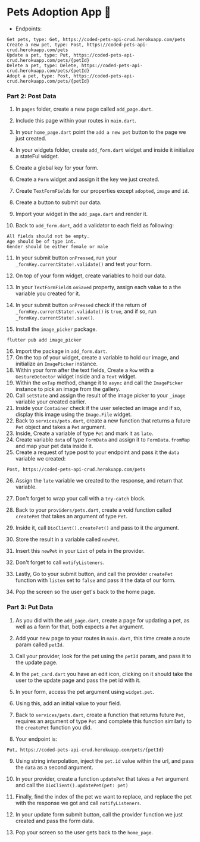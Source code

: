 # Pets Adoption App 🦄

- Endpoints:

```
Get pets, type: Get, https://coded-pets-api-crud.herokuapp.com/pets
Create a new pet, type: Post, https://coded-pets-api-crud.herokuapp.com/pets
Update a pet, type: Put, https://coded-pets-api-crud.herokuapp.com/pets/{petId}
Delete a pet, type: Delete, https://coded-pets-api-crud.herokuapp.com/pets/{petId}
Adopt a pet, type: Post, https://coded-pets-api-crud.herokuapp.com/pets/{petId}
```

### Part 2: Post Data

1. In `pages` folder, create a new page called `add_page.dart`.
2. Include this page within your routes in `main.dart`.
3. In your `home_page.dart` point the `add a new pet` button to the page we just created.

4. In your widgets folder, create `add_form.dart` widget and inside it initialize a stateFul widget.
5. Create a global key for your form.
6. Create a `Form` widget and assign it the key we just created.
7. Create `TextFormField`s for our properties except `adopted`, `image` and `id`.
8. Create a button to submit our data.
9. Import your widget in the `add_page.dart` and render it.
10. Back to `add_form.dart`, add a validator to each field as following:

```
All fields should not be empty.
Age should be of type int.
Gender should be either female or male
```

11. In your submit button `onPressed`, run your `_formKey.currentState!.validate()` and test your form.
12. On top of your form widget, create variables to hold our data.
13. In your `TextFormField`s `onSaved` property, assign each value to a the variable you created for it.
14. In your submit button `onPressed` check if the return of `_formKey.currentState!.validate()` is `true`, and if so, run `_formKey.currentState!.save()`.

15. Install the `image_picker` package.

```shell
flutter pub add image_picker
```

16. Import the package in `add_form.dart`.
17. On the top of your widget, create a variable to hold our image, and initialize an `ImagePicker` instance.
18. Within your form after the text fields, Create a `Row` with a `GestureDetector` widget inside and a `Text` widget.
19. Within the `onTap` method, change it to `async` and call the `ImagePicker` instance to pick an image from the gallery.
20. Call `setState` and assign the result of the image picker to your `_image` variable your created earlier.
21. Inside your `Container` check if the user selected an image and if so, display this image using the `Image.File` widget.
22. Back to `services/pets.dart`, create a new function that returns a future `Pet` object and takes a `Pet` argument.
23. Inside, Create a variable of type `Pet` and mark it as `late`.
24. Create variable `data` of type `FormData` and assign it to `FormData.fromMap` and map your pet data inside it.
25. Create a request of type post to your endpoint and pass it the `data` variable we created:

```
Post, https://coded-pets-api-crud.herokuapp.com/pets
```

26. Assign the `late` variable we created to the response, and return that variable.
27. Don't forget to wrap your call with a `try-catch` block.

28. Back to your `providers/pets.dart`, create a void function called `createPet` that takes an argument of type `Pet`.
29. Inside it, call `DioClient().createPet()` and pass to it the argument.
30. Store the result in a variable called `newPet`.
31. Insert this `newPet` in your `List` of pets in the provider.
32. Don't forget to call `notifyListeners`.

33. Lastly, Go to your submit button, and call the provider `createPet` function with `listen` set to `false` and pass it the data of our form.
34. Pop the screen so the user get's back to the home page.

### Part 3: Put Data

1. As you did with the `add_page.dart`, create a page for updating a pet, as well as a form for that, both expects a `Pet` argument.
2. Add your new page to your routes in `main.dart`, this time create a route param called `petId`.
3. Call your provider, look for the pet using the `petId` param, and pass it to the update page.

4. In the `pet_card.dart` you have an edit icon, clicking on it should take the user to the update page and pass the pet id with it.
5. In your form, access the pet argument using `widget.pet`.
6. Using this, add an initial value to your field.

7. Back to `services/pets.dart`, create a function that returns future `Pet`, requires an argument of type `Pet` and complete this function similarly to the `createPet` function you did.
8. Your endpoint is:

```
Put, https://coded-pets-api-crud.herokuapp.com/pets/{petId}
```

9. Using string interpolation, inject the `pet.id` value within the url, and pass the `data` as a second argument.
10. In your provider, create a function `updatePet` that takes a `Pet` argument and call the `DioClient().updatePet(pet: pet)`
11. Finally, find the index of the pet we want to replace, and replace the pet with the response we got and call `notifyListeners`.

12. In your update form submit button, call the provider function we just created and pass the form data.
13. Pop your screen so the user gets back to the `home_page`.
